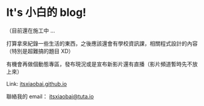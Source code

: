# It's 小白的 blog!

（目前還在施工中 ...

打算拿來紀錄一些生活的東西，之後應該還會有學校資訊課，相關程式設計的內容（特別是超難搞的題目 XD）

有機會再做個動態專區，發布現況或是宣布新影片還有直播（影片頻道暫時先不放上來）

Link: [itsxiaobai.github.io](itsxiaobai.github.io)

聯絡我的 email： itsxiaobai@tuta.io
